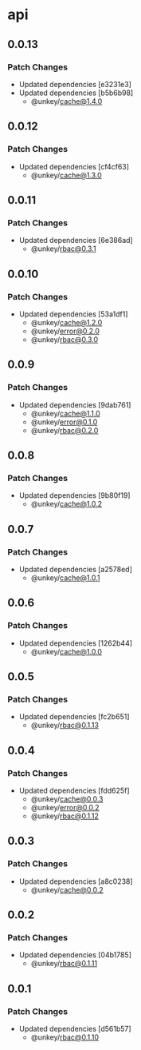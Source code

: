 # api

## 0.0.13

### Patch Changes

- Updated dependencies [e3231e3]
- Updated dependencies [b5b6b98]
  - @unkey/cache@1.4.0

## 0.0.12

### Patch Changes

- Updated dependencies [cf4cf63]
  - @unkey/cache@1.3.0

## 0.0.11

### Patch Changes

- Updated dependencies [6e386ad]
  - @unkey/rbac@0.3.1

## 0.0.10

### Patch Changes

- Updated dependencies [53a1df1]
  - @unkey/cache@1.2.0
  - @unkey/error@0.2.0
  - @unkey/rbac@0.3.0

## 0.0.9

### Patch Changes

- Updated dependencies [9dab761]
  - @unkey/cache@1.1.0
  - @unkey/error@0.1.0
  - @unkey/rbac@0.2.0

## 0.0.8

### Patch Changes

- Updated dependencies [9b80f19]
  - @unkey/cache@1.0.2

## 0.0.7

### Patch Changes

- Updated dependencies [a2578ed]
  - @unkey/cache@1.0.1

## 0.0.6

### Patch Changes

- Updated dependencies [1262b44]
  - @unkey/cache@1.0.0

## 0.0.5

### Patch Changes

- Updated dependencies [fc2b651]
  - @unkey/rbac@0.1.13

## 0.0.4

### Patch Changes

- Updated dependencies [fdd625f]
  - @unkey/cache@0.0.3
  - @unkey/error@0.0.2
  - @unkey/rbac@0.1.12

## 0.0.3

### Patch Changes

- Updated dependencies [a8c0238]
  - @unkey/cache@0.0.2

## 0.0.2

### Patch Changes

- Updated dependencies [04b1785]
  - @unkey/rbac@0.1.11

## 0.0.1

### Patch Changes

- Updated dependencies [d561b57]
  - @unkey/rbac@0.1.10
